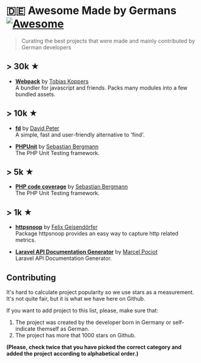 # 🇩🇪 Awesome Made by Germans [![Awesome](https://awesome.re/badge.svg)](https://awesome.re)

> Curating the best projects that were made and mainly contributed by German developers

## > 30k ★

- **[Webpack](https://github.com/webpack/webpack)** by [Tobias Koppers](https://github.com/sokra)<br>
  A bundler for javascript and friends. Packs many modules into a few bundled assets.

## > 10k ★

- **[fd](https://github.com/sharkdp/fd)** by [David Peter](https://github.com/sharkdp)<br>
  A simple, fast and user-friendly alternative to 'find'.

- **[PHPUnit](https://github.com/sebastianbergmann/phpunit)** by [Sebastian Bergmann](https://github.com/sebastianbergmann)<br>
  The PHP Unit Testing framework.
  
## > 5k ★

- **[PHP code coverage](https://github.com/sebastianbergmann/php-code-coverage)** by [Sebastian Bergmann](https://github.com/sebastianbergmann)<br>
  The PHP Unit Testing framework.
  
## > 1k ★

- **[httpsnoop](https://github.com/felixge/httpsnoop)** by [Felix Geisendörfer](https://github.com/felixge)<br>
  Package httpsnoop provides an easy way to capture http related metrics.

- **[Laravel API Documentation Generator](https://github.com/mpociot/laravel-apidoc-generator)** by [Marcel Pociot](https://github.com/mpociot)<br>
  Laravel API Documentation Generator.
  
  
  

  
## Contributing

It's hard to calculate project popularity so we use stars as a measurement. It's not quite fair, but it is what we have here on Github.

If you want to add project to this list, please, make sure that:

1. The project was created by the developer born in Germany or self-indicate themself as German.
2. The project has more that 1000 stars on Github.

**(Please, check twice that you have picked the correct category and added the project according to alphabetical order.)**
